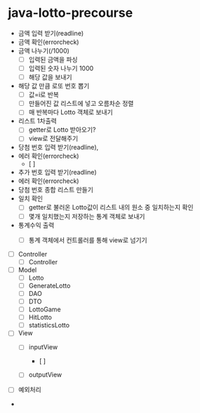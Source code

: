# java-lotto-precourse
- 금액 입력 받기(readline)
- 금액 확인(errorcheck)
- 금액 나누기(/1000)
    - [ ] 입력된 금액을 파싱
    - [ ] 입력된 숫자 나누기 1000
    - [ ] 해당 값을 보내기
- 해당 값 만큼 로또 번호 뽑기
    - [ ] 값=i로 반복
    - [ ] 만들어진 값 리스트에 넣고 오름차순 정렬
    - [ ] 매 반복마다 Lotto 객체로 보내기
- 리스트 1차출력
    - [ ] getter로 Lotto 받아오기?
    - [ ] view로 전달해주기
- 당첨 번호 입력 받기(readline),
- 에러 확인(errorcheck)
    - [ ] 
- 추가 번호 입력 받기(readline)
- 에러 확인(errorcheck)
- 당첨 번호 종합 리스트 만들기
- 일치 확인
    - [ ] getter로 불러온 Lotto값이 리스트 내의 원소 중 일치하는지 확인
    - [ ] 몇개 일치했는지 저장하는 통계 객체로 보내기
- 통계수익 출력
    - [ ] 통계 객체에서 컨트롤러를 통해 view로 넘기기


- [ ] Controller
    - [ ] Controller
- [ ] Model
    - [ ] Lotto
    - [ ] GenerateLotto
    - [ ] DAO
    - [ ] DTO
    - [ ] LottoGame
    - [ ] HitLotto
    - [ ] statisticsLotto
- [ ] View
    - [ ] inputView
        - [ ] 
    - [ ] outputView

 
- [ ] 예외처리

- 


